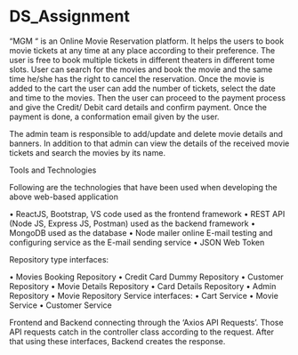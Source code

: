# DS_Assignment
“MGM “ is an Online Movie Reservation platform. It helps the users to book movie tickets at any time at any place according to their preference. The user is free to book multiple tickets in different theaters in different tome slots. User can search for the movies and book the movie and the same time he/she has the right to cancel the reservation.
Once the movie is added to the cart the user can add the number of tickets, select the date and time to the movies. Then the user can proceed to the payment process and give the Credit/ Debit card details and confirm payment. Once the payment is done, a conformation email given by the user.

The admin team is responsible to add/update and delete movie details and banners. In addition to that admin can view the details of the received movie tickets and search the movies by its name.  

Tools and Technologies 

Following are the technologies that have been used when developing the above web-based application

•	ReactJS, Bootstrap, VS code used as the frontend framework
•	REST API (Node JS, Express JS, Postman) used as the backend framework
•	MongoDB used as the database
•	Node mailer online E-mail testing and configuring service as the E-mail sending service
•	JSON Web Token
  
 Repository type interfaces:
 
•	Movies Booking Repository
•	Credit Card Dummy Repository 
•	Customer Repository 
•	Movie Details Repository 
•	Card Details Repository
•	Admin Repository
•	Movie Repository
Service interfaces: 
•	Cart Service 
•	Movie Service
•	Customer Service

Frontend and Backend connecting through the ‘Axios API Requests’. Those API requests catch in the controller class according to the request. After that using these interfaces, Backend creates the response.
